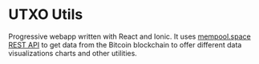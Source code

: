 # UTXO Utils

Progressive webapp written with React and Ionic. It uses [mempool.space REST API](https://mempool.space/docs/api/rest) to get data from the Bitcoin blockchain to offer different data visualizations charts and other utilities.
